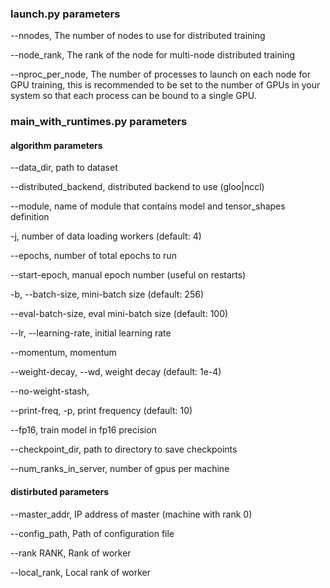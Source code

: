 ### launch.py parameters

--nnodes, The number of nodes to use for distributed training

--node_rank, The rank of the node for multi-node distributed training

--nproc_per_node,  The number of processes to launch on each node for GPU training, this is recommended to be set to the number of GPUs in your system so that each process can be bound to a single GPU.

### main_with_runtimes.py parameters

#### algorithm parameters
--data_dir,  path to dataset

--distributed_backend, distributed backend to use (gloo|nccl)

--module, name of module that contains model and tensor_shapes definition

-j, number of data loading workers (default: 4)

--epochs, number of total epochs to run

--start-epoch, manual epoch number (useful on restarts)

-b, --batch-size,  mini-batch size (default: 256)

--eval-batch-size, eval mini-batch size (default: 100)

--lr, --learning-rate, initial learning rate

--momentum, momentum

--weight-decay, --wd, weight decay (default: 1e-4)

--no-weight-stash, 

--print-freq, -p, print frequency (default: 10)

--fp16, train model in fp16 precision

--checkpoint_dir, path to directory to save checkpoints

--num_ranks_in_server, number of gpus per machine

#### distirbuted parameters


--master_addr, IP address of master (machine with rank 0)

--config_path, Path of configuration file

--rank RANK, Rank of worker

--local_rank, Local rank of worker

